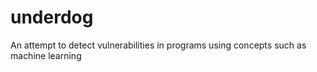# underdog
An attempt to detect vulnerabilities in programs using concepts such as machine learning
